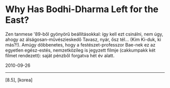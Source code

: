 # Why Has Bodhi-Dharma Left for the East?

Zen tanmese '89-ből gyönyörű beállításokkal: így kell ezt csinálni, nem úgy, ahogy az álságosan-művészieskedő Tavasz, nyár, ősz tél... (Kim Ki-duk, ki más?!). Amúgy döbbenetes, hogy a festészet-professzor Bae-nek ez az egyetlen egész-estés, nemzetközileg is jegyzett filmje (cakkumpakk két filmet rendezett): saját pénzből forgatva hét év alatt.

2010-09-26 

----

[8.5], [korea]